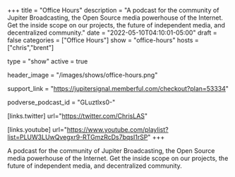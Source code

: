 +++
title = "Office Hours"
description = "A podcast for the community of Jupiter Broadcasting, the Open Source media powerhouse of the Internet. Get the inside scope on our projects, the future of independent media, and decentralized community."
date = "2022-05-10T04:10:01-05:00"
draft = false
categories = ["Office Hours"]
show = "office-hours"
hosts = ["chris","brent"]

type = "show"
active = true

header_image = "/images/shows/office-hours.png"

support_link = "https://jupitersignal.memberful.com/checkout?plan=53334"

podverse_podcast_id = "GLuztlxs0-"

[links.twitter]
  url="https://twitter.com/ChrisLAS"

[links.youtube]
  url="https://www.youtube.com/playlist?list=PLUW3LUwQvegxr9-RTGmzRcDs7bqsI1rSP"
+++

A podcast for the community of Jupiter Broadcasting, the Open Source media powerhouse of the Internet. Get the inside scope on our projects, the future of independent media, and decentralized community.
